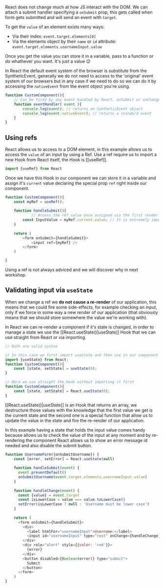 React does not change much at how JS interact with the DOM. We can attach a submit handler specifying a `onSubmit` prop, this gets called when form gets submitted and will send an event with `target`.

To get the `value` of an element exists many ways:
* Via their index: `event.target.elements[0]`
* Via the elements object by their `name` or `id` attribute: `event.target.elements.usernameInput.value`

Once you get the value you can store it in a variable, pass to a function or do whathever you want. It's just a value 😉

In React the default event system of the browser is substitute from the SyntheticEvent, generally we do not need to access to the 'original' event system of our browsers but in any case if we need to do so we can do it by accessing the `nativeEvent` from the event object you're using.
```js
function CustomComponent(){
	// Can be fired by any event handled by React, onSubmit or onChange for example
	function eventHandler( event ){
		console.log(event); // returns an SyntheticEvent object
		console.log(event.nativeEvent); // returns a standard event
	}
}
```
## Using refs
React allows us to access to a DOM element, in this example allows us to access the `value` of an input by using a Ref. Use a ref require us to import a new Hook from React itself, the Hook is [[useRef]].
```js
import {useRef} from React
```
Once we have this Hook in our component we can store it in a variable and assign it's `current` value declaring the special prop `ref` right inside our component.
```js
function CustomComponent(){
	const myRef = useRef();
	
	function handleSubmit(){
			// Access the ref value once assigned via the first render of the component
		const InputValue = myRef.current.value; // It is extremely important to use current
	}
	
	return (
		<form onSubmit={handleSubmit}>
			<input ref={myRef} />
		</form>
	)

}
```
Using a ref is not always adviced and we will discover why in next workshop.
## Validating input via `useState`
When we change a ref we **do not cause a re-render** of our application, this means that we could fire some side-effects, for example checking an input, only if we force in some way a new render of our application (that obviously means that we should store somewhere the value we're working with).

In React we can re-render a component if it's state is changed, in order to manage a state we use the [[React.useState()|useState]] Hook that we can use straight from React or via importing.
```js
// Both are valid syntax

// In this case we first import useState and then use in our component
import {useState} from React;
function CustomComponent(){
	const [state, setState] = useState(0);
}

// Here we use straight the Hook without importing it first
function CustomComponent(){
	const [state, setState] = React.useState(0);
}
```
[[React.useState()|useState]] is an Hook that returns an array, we destructure those values with the knowledge that the first value we get is the current state and the second one is a special function that allow us to update the value in the state and fire the re-render of our application.

In this example having a state that holds the input value comes handy because allows us to check the value of the input at any moment and by re-rendering the component React allows us to show an error message id needed and also disable the submit button.

```js
function UsernameForm({onSubmitUsername}) {
	const [error, setError] = React.useState(null)
  
	function handleSubmit(event) {
	  event.preventDefault()
	  onSubmitUsername(event.target.elements.usernameInput.value)
	}
  
	function handleChange(event) {
	  const {value} = event.target
	  const isLowerCase = value === value.toLowerCase()
	  setError(isLowerCase ? null : 'Username must be lower case')
	}
  
	return (
	  <form onSubmit={handleSubmit}>
		<div>
		  <label htmlFor="usernameInput">Username:</label>
		  <input id="usernameInput" type="text" onChange={handleChange} />
		</div>
		<div role="alert" style={{color: 'red'}}>
		  {error}
		</div>
		<button disabled={Boolean(error)} type="submit">
		  Submit
		</button>
	  </form>
	)
}
```
